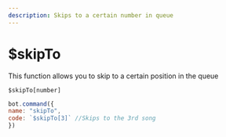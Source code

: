 ```yaml
---
description: Skips to a certain number in queue
---
```


# $skipTo

This function allows you to skip to a certain position in the queue

```
$skipTo[number]
```

```javascript
bot.command({
name: "skipTo",
code: `$skipTo[3]` //Skips to the 3rd song
})
```
